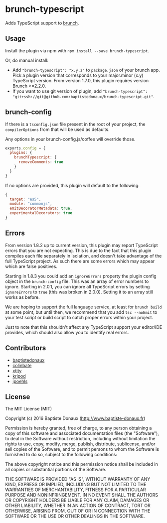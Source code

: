 # brunch-typescript

Adds TypeScript support to [brunch](http://brunch.io).

## Usage
Install the plugin via npm with `npm install --save brunch-typescript`.

Or, do manual install:

* Add `"brunch-typescript": "x.y.z"` to `package.json` of your brunch app.
  Pick a plugin version that corresponds to your major.minor (x.y) TypeScript version. From version 1.7.0, this plugin requires version Brunch >=2.2.0.
* If you want to use git version of plugin, add
`"brunch-typescript": "git+ssh://git@github.com:baptistedonaux/brunch-typescript.git"`.

## brunch-config

If there is a `tsconfig.json` file present in the root of your project, the `compilerOptions` from that will be used as defaults.

Any options in your brunch-config.js/coffee will override those.

```js
exports.config = {
  plugins: {
    brunchTypescript: {
      removeComments: true
    }
  }
}
```

If no options are provided, this plugin will default to the following:

```js
{
  target: "es5",
  module: "commonjs",
  emitDecoratorMetadata: true,
  experimentalDecorators: true
}
```

## Errors

From version 1.8.2 up to current version, this plugin may report TypeScript errors that you are not expecting. This is due to the fact that this plugin compiles each file separately in isolation, and doesn't take advantage of the full TypeScript project. As such there are some errors which may appear which are false positives.

Starting in 1.8.3 you could add an `ignoreErrors` property the plugin config object in the `brunch-config` file. This was an array of error numbers to ignore. Starting in 2.0.1, you can ignore all TypeScript errors by setting `ignoreErrors` to `true` (this was broken in 2.0.0). Setting it to an array still works as before.

We are hoping to support the full language service, at least for `brunch build` at some point, but until then, we recommend that you add `tsc --noEmit` to your test script or build script to catch proper errors within your project.

Just to note that this shouldn't affect any TypeScript support your editor/IDE provides, which should also allow you to identify real errors.

## Contributors

* [baptistedonaux](https://github.com/baptistedonaux "Baptiste Donaux")
* [colinbate](https://github.com/colinbate "Colin Bate")
* [xtity](https://github.com/xtity "xtity")
* [kripod](https://github.com/kripod "Kristóf Poduszló")
* [jpoehls](https://github.com/jpoehls "Joshua Poehls")


## License

The MIT License (MIT)

Copyright (c) 2016 Baptiste Donaux (http://www.baptiste-donaux.fr)

Permission is hereby granted, free of charge, to any person obtaining a copy
of this software and associated documentation files (the "Software"), to deal
in the Software without restriction, including without limitation the rights
to use, copy, modify, merge, publish, distribute, sublicense, and/or sell
copies of the Software, and to permit persons to whom the Software is
furnished to do so, subject to the following conditions:

The above copyright notice and this permission notice shall be included in
all copies or substantial portions of the Software.

THE SOFTWARE IS PROVIDED "AS IS", WITHOUT WARRANTY OF ANY KIND, EXPRESS OR
IMPLIED, INCLUDING BUT NOT LIMITED TO THE WARRANTIES OF MERCHANTABILITY,
FITNESS FOR A PARTICULAR PURPOSE AND NONINFRINGEMENT. IN NO EVENT SHALL THE
AUTHORS OR COPYRIGHT HOLDERS BE LIABLE FOR ANY CLAIM, DAMAGES OR OTHER
LIABILITY, WHETHER IN AN ACTION OF CONTRACT, TORT OR OTHERWISE, ARISING FROM,
OUT OF OR IN CONNECTION WITH THE SOFTWARE OR THE USE OR OTHER DEALINGS IN
THE SOFTWARE.
